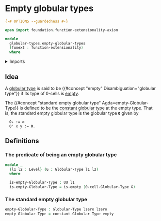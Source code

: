 # Empty globular types

```agda
{-# OPTIONS --guardedness #-}

open import foundation.function-extensionality-axiom

module
  globular-types.empty-globular-types
  (funext : function-extensionality)
  where
```

<details><summary>Imports</summary>

```agda
open import foundation.empty-types funext
open import foundation.universe-levels

open import globular-types.constant-globular-types
open import globular-types.globular-types
```

</details>

## Idea

A [globular type](globular-types.globular-types.md) is said to be
{{#concept "empty" Disambiguation="globular type"}} if its type of 0-cells is
[empty](foundation.empty-types.md).

The {{#concept "standard empty globular type" Agda=empty-Globular-Type}} is
defined to be the
[constant globular type](globular-types.constant-globular-types.md) at the empty
type. That is, the standard empty globular type is the globular type `𝟎` given
by

```text
  𝟎₀ := ∅
  𝟎' x y := 𝟎.
```

## Definitions

### The predicate of being an empty globular type

```agda
module _
  {l1 l2 : Level} (G : Globular-Type l1 l2)
  where

  is-empty-Globular-Type : UU l1
  is-empty-Globular-Type = is-empty (0-cell-Globular-Type G)
```

### The standard empty globular type

```agda
empty-Globular-Type : Globular-Type lzero lzero
empty-Globular-Type = constant-Globular-Type empty
```
